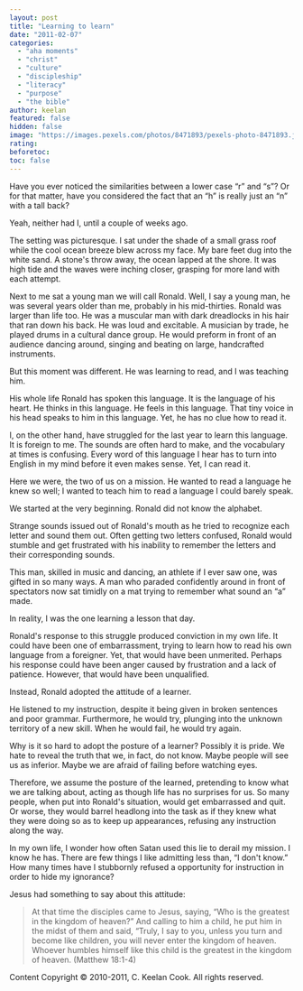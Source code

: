 ```yaml
---
layout: post
title: "Learning to learn"
date: "2011-02-07"
categories: 
  - "aha moments"
  - "christ"
  - "culture"
  - "discipleship"
  - "literacy"
  - "purpose"
  - "the bible"
author: keelan
featured: false
hidden: false
image: "https://images.pexels.com/photos/8471893/pexels-photo-8471893.jpeg?auto=compress&cs=tinysrgb&w=1260&h=750&dpr=1"
rating:
beforetoc:
toc: false
---
```


Have you ever noticed the similarities between a lower case “r” and “s”? Or for that matter, have you considered the fact that an “h” is really just an “n” with a tall back? 

Yeah, neither had I, until a couple of weeks ago.

The setting was picturesque. I sat under the shade of a small grass roof while the cool ocean breeze blew across my face. My bare feet dug into the white sand. A stone's throw away, the ocean lapped at the shore. It was high tide and the waves were inching closer, grasping for more land with each attempt.

Next to me sat a young man we will call Ronald. Well, I say a young man, he was several years older than me, probably in his mid-thirties. Ronald was larger than life too. He was a muscular man with dark dreadlocks in his hair that ran down his back. He was loud and excitable. A musician by trade, he played drums in a cultural dance group. He would preform in front of an audience dancing around, singing and beating on large, handcrafted instruments.

But this moment was different. He was learning to read, and I was teaching him.

His whole life Ronald has spoken this language. It is the language of his heart. He thinks in this language. He feels in this language. That tiny voice in his head speaks to him in this language. Yet, he has no clue how to read it.

I, on the other hand, have struggled for the last year to learn this language. It is foreign to me. The sounds are often hard to make, and the vocabulary at times is confusing. Every word of this language I hear has to turn into English in my mind before it even makes sense. Yet, I can read it.

Here we were, the two of us on a mission. He wanted to read a language he knew so well; I wanted to teach him to read a language I could barely speak.

We started at the very beginning. Ronald did not know the alphabet.

Strange sounds issued out of Ronald's mouth as he tried to recognize each letter and sound them out. Often getting two letters confused, Ronald would stumble and get frustrated with his inability to remember the letters and their corresponding sounds.

This man, skilled in music and dancing, an athlete if I ever saw one, was gifted in so many ways. A man who paraded confidently around in front of spectators now sat timidly on a mat trying to remember what sound an “a” made.

In reality, I was the one learning a lesson that day. 

Ronald's response to this struggle produced conviction in my own life. It could have been one of embarrassment, trying to learn how to read his own language from a foreigner. Yet, that would have been unmerited. Perhaps his response could have been anger caused by frustration and a lack of patience. However, that would have been unqualified.

Instead, Ronald adopted the attitude of a learner.

He listened to my instruction, despite it being given in broken sentences and poor grammar. Furthermore, he would try, plunging into the unknown territory of a new skill. When he would fail, he would try again.

Why is it so hard to adopt the posture of a learner? Possibly it is pride. We hate to reveal the truth that we, in fact, do not know. Maybe people will see us as inferior. Maybe we are afraid of failing before watching eyes.

Therefore, we assume the posture of the learned, pretending to know what we are talking about, acting as though life has no surprises for us. So many people, when put into Ronald's situation, would get embarrassed and quit. Or worse, they would barrel headlong into the task as if they knew what they were doing so as to keep up appearances, refusing any instruction along the way.

In my own life, I wonder how often Satan used this lie to derail my mission. I know he has. There are few things I like admitting less than, “I don't know.” How many times have I stubbornly refused a opportunity for instruction in order to hide my ignorance?

Jesus had something to say about this attitude:

> At that time the disciples came to Jesus, saying, “Who is the greatest in the kingdom of heaven?” And calling to him a child, he put him in the midst of them and said, “Truly, I say to you, unless you turn and become like children, you will never enter the kingdom of heaven. Whoever humbles himself like this child is the greatest in the kingdom of heaven. (Matthew 18:1-4)

Content Copyright © 2010-2011, C. Keelan Cook. All rights reserved.
